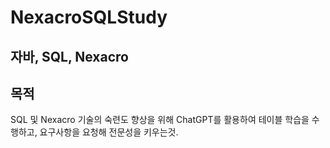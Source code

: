 # NexacroSQLStudy

## 자바, SQL, Nexacro

## 목적
SQL 및 Nexacro 기술의 숙련도 향상을 위해 ChatGPT를 활용하여 테이블 학습을 수행하고, 요구사항을 요청해 전문성을 키우는것.



